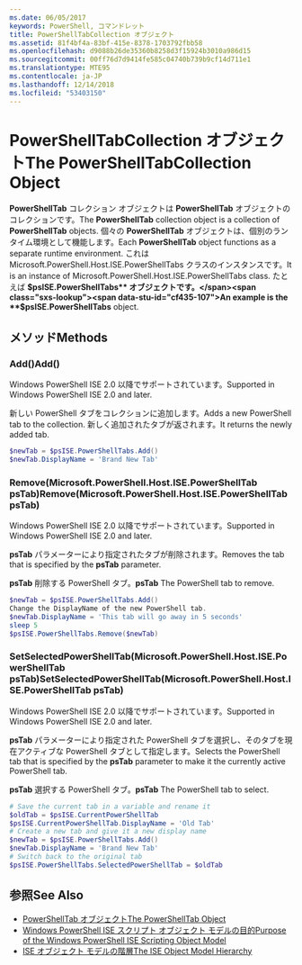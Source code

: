 ```yaml
---
ms.date: 06/05/2017
keywords: PowerShell, コマンドレット
title: PowerShellTabCollection オブジェクト
ms.assetid: 81f4bf4a-83bf-415e-8378-1703792fbb58
ms.openlocfilehash: d9088b26de35360b8258d3f15924b3010a986d15
ms.sourcegitcommit: 00ff76d7d9414fe585c04740b739b9cf14d711e1
ms.translationtype: MTE95
ms.contentlocale: ja-JP
ms.lasthandoff: 12/14/2018
ms.locfileid: "53403150"
---
```

# <a name="the-powershelltabcollection-object"></a><span data-ttu-id="cf435-103">PowerShellTabCollection オブジェクト</span><span class="sxs-lookup"><span data-stu-id="cf435-103">The PowerShellTabCollection Object</span></span>

<span data-ttu-id="cf435-104">**PowerShellTab** コレクション オブジェクトは **PowerShellTab** オブジェクトのコレクションです。</span><span class="sxs-lookup"><span data-stu-id="cf435-104">The **PowerShellTab** collection object is a collection of **PowerShellTab** objects.</span></span> <span data-ttu-id="cf435-105">個々の **PowerShellTab** オブジェクトは、個別のランタイム環境として機能します。</span><span class="sxs-lookup"><span data-stu-id="cf435-105">Each **PowerShellTab** object functions as a separate runtime environment.</span></span> <span data-ttu-id="cf435-106">これは Microsoft.PowerShell.Host.ISE.PowerShellTabs クラスのインスタンスです。</span><span class="sxs-lookup"><span data-stu-id="cf435-106">It is an instance of Microsoft.PowerShell.Host.ISE.PowerShellTabs class.</span></span> <span data-ttu-id="cf435-107">たとえば **$psISE.PowerShellTabs** オブジェクトです。</span><span class="sxs-lookup"><span data-stu-id="cf435-107">An example is the **$psISE.PowerShellTabs** object.</span></span>

## <a name="methods"></a><span data-ttu-id="cf435-108">メソッド</span><span class="sxs-lookup"><span data-stu-id="cf435-108">Methods</span></span>

### <a name="add"></a><span data-ttu-id="cf435-109">Add\(\)</span><span class="sxs-lookup"><span data-stu-id="cf435-109">Add\(\)</span></span>

<span data-ttu-id="cf435-110">Windows PowerShell ISE 2.0 以降でサポートされています。</span><span class="sxs-lookup"><span data-stu-id="cf435-110">Supported in Windows PowerShell ISE 2.0 and later.</span></span>

<span data-ttu-id="cf435-111">新しい PowerShell タブをコレクションに追加します。</span><span class="sxs-lookup"><span data-stu-id="cf435-111">Adds a new PowerShell tab to the collection.</span></span> <span data-ttu-id="cf435-112">新しく追加されたタブが返されます。</span><span class="sxs-lookup"><span data-stu-id="cf435-112">It returns the newly added tab.</span></span>

```powershell
$newTab = $psISE.PowerShellTabs.Add()
$newTab.DisplayName = 'Brand New Tab'
```

### <a name="removemicrosoftpowershellhostisepowershelltab-pstab"></a><span data-ttu-id="cf435-113">Remove\(Microsoft.PowerShell.Host.ISE.PowerShellTab psTab\)</span><span class="sxs-lookup"><span data-stu-id="cf435-113">Remove\(Microsoft.PowerShell.Host.ISE.PowerShellTab psTab\)</span></span>

<span data-ttu-id="cf435-114">Windows PowerShell ISE 2.0 以降でサポートされています。</span><span class="sxs-lookup"><span data-stu-id="cf435-114">Supported in Windows PowerShell ISE 2.0 and later.</span></span>

<span data-ttu-id="cf435-115">**psTab** パラメーターにより指定されたタブが削除されます。</span><span class="sxs-lookup"><span data-stu-id="cf435-115">Removes the tab that is specified by the **psTab** parameter.</span></span>

<span data-ttu-id="cf435-116">**psTab** 削除する PowerShell タブ。</span><span class="sxs-lookup"><span data-stu-id="cf435-116">**psTab** The PowerShell tab to remove.</span></span>

```powershell
$newTab = $psISE.PowerShellTabs.Add()
Change the DisplayName of the new PowerShell tab.
$newTab.DisplayName = 'This tab will go away in 5 seconds'
sleep 5
$psISE.PowerShellTabs.Remove($newTab)
```

### <a name="setselectedpowershelltabmicrosoftpowershellhostisepowershelltab-pstab"></a><span data-ttu-id="cf435-117">SetSelectedPowerShellTab\(Microsoft.PowerShell.Host.ISE.PowerShellTab psTab\)</span><span class="sxs-lookup"><span data-stu-id="cf435-117">SetSelectedPowerShellTab\(Microsoft.PowerShell.Host.ISE.PowerShellTab psTab\)</span></span>

<span data-ttu-id="cf435-118">Windows PowerShell ISE 2.0 以降でサポートされています。</span><span class="sxs-lookup"><span data-stu-id="cf435-118">Supported in Windows PowerShell ISE 2.0 and later.</span></span>

<span data-ttu-id="cf435-119">**psTab** パラメーターにより指定された PowerShell タブを選択し、そのタブを現在アクティブな PowerShell タブとして指定します。</span><span class="sxs-lookup"><span data-stu-id="cf435-119">Selects the PowerShell tab that is specified by the **psTab** parameter to make it the currently active PowerShell tab.</span></span>

<span data-ttu-id="cf435-120">**psTab** 選択する PowerShell タブ。</span><span class="sxs-lookup"><span data-stu-id="cf435-120">**psTab** The PowerShell tab to select.</span></span>

```powershell
# Save the current tab in a variable and rename it
$oldTab = $psISE.CurrentPowerShellTab
$psISE.CurrentPowerShellTab.DisplayName = 'Old Tab'
# Create a new tab and give it a new display name
$newTab = $psISE.PowerShellTabs.Add()
$newTab.DisplayName = 'Brand New Tab'
# Switch back to the original tab
$psISE.PowerShellTabs.SelectedPowerShellTab = $oldTab
```

## <a name="see-also"></a><span data-ttu-id="cf435-121">参照</span><span class="sxs-lookup"><span data-stu-id="cf435-121">See Also</span></span>

- [<span data-ttu-id="cf435-122">PowerShellTab オブジェクト</span><span class="sxs-lookup"><span data-stu-id="cf435-122">The PowerShellTab Object</span></span>](The-PowerShellTab-Object.md)
- [<span data-ttu-id="cf435-123">Windows PowerShell ISE スクリプト オブジェクト モデルの目的</span><span class="sxs-lookup"><span data-stu-id="cf435-123">Purpose of the Windows PowerShell ISE Scripting Object Model</span></span>](Purpose-of-the-Windows-PowerShell-ISE-Scripting-Object-Model.md)
- [<span data-ttu-id="cf435-124">ISE オブジェクト モデルの階層</span><span class="sxs-lookup"><span data-stu-id="cf435-124">The ISE Object Model Hierarchy</span></span>](The-ISE-Object-Model-Hierarchy.md)